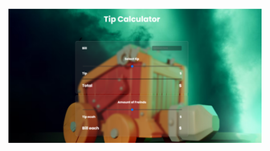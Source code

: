 ![alt text](https://github.com/HGSChandeepa/projects_with_sourcecode/blob/main/tipcal/Screenshot%202022-11-03%20092849.png?raw=true)
